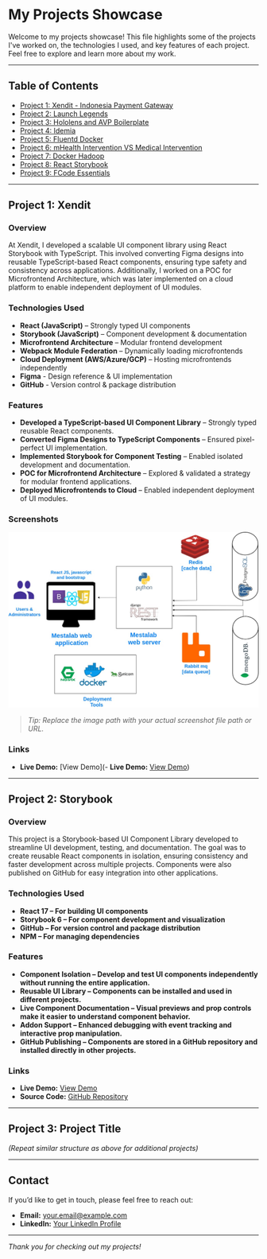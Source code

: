 # My Projects Showcase

Welcome to my projects showcase! This file highlights some of the projects I've worked on, the technologies I used, and key features of each project. Feel free to explore and learn more about my work.

---

## Table of Contents
- [Project 1: Xendit - Indonesia Payment Gateway](#https://dashboard.xendit.co/login)
- [Project 2: Launch Legends](#)
- [Project 3: Hololens and AVP Boilerplate](#https://github.com/akkpuvvada/masters_project_avp)
- [Project 4: Idemia](#)
- [Project 5: Fluentd Docker](#project-3-project-title)
- [Project 6: mHealth Intervention VS Medical Intervention](#https://easychair.org/conferences2/overview?a=31142230)
- [Project 7: Docker Hadoop](#https://github.com/akkpuvvada/docker-hadoop)
- [Project 8: React Storybook](#https://github.com/geekolance/storybook_poc)
- [Project 9: FCode Essentials](#)

---

## Project 1: Xendit
### Overview
At Xendit, I developed a scalable UI component library using React Storybook with TypeScript. This involved converting Figma designs into reusable TypeScript-based React components, ensuring type safety and consistency across applications. Additionally, I worked on a POC for Microfrontend Architecture, which was later implemented on a cloud platform to enable independent deployment of UI modules.

### Technologies Used
- **React (JavaScript)** – Strongly typed UI components
- **Storybook (JavaScript)** – Component development & documentation
- **Microfrontend Architecture** – Modular frontend development
- **Webpack Module Federation** – Dynamically loading microfrontends
- **Cloud Deployment (AWS/Azure/GCP)** – Hosting microfrontends independently
- **Figma** - Design reference & UI implementation
- **GitHub** - Version control & package distribution

### Features
- **Developed a TypeScript-based UI Component Library** – Strongly typed reusable React components.
- **Converted Figma Designs to TypeScript Components** – Ensured pixel-perfect UI implementation.
- **Implemented Storybook for Component Testing** – Enabled isolated development and documentation.
- **POC for Microfrontend Architecture** – Explored & validated a strategy for modular frontend applications.
- **Deployed Microfrontends to Cloud** – Enabled independent deployment of UI modules.

### Screenshots
![Screenshot Description](./pictures/mestalab.jpg)
> *Tip: Replace the image path with your actual screenshot file path or URL.*

### Links
- **Live Demo:** [View Demo](- **Live Demo:** [View Demo](http://your-live-demo-link.com))

---

## Project 2: Storybook
### Overview
This project is a Storybook-based UI Component Library developed to streamline UI development, testing, and documentation. The goal was to create reusable React components in isolation, ensuring consistency and faster development across multiple projects. Components were also published on GitHub for easy integration into other applications.

### Technologies Used
- **React 17 – For building UI components**
- **Storybook 6 – For component development and visualization**
- **GitHub – For version control and package distribution**
- **NPM – For managing dependencies**

### Features
- **Component Isolation – Develop and test UI components independently without running the entire application.**
- **Reusable UI Library – Components can be installed and used in different projects.**
- **Live Component Documentation – Visual previews and prop controls make it easier to understand component behavior.**
- **Addon Support – Enhanced debugging with event tracking and interactive prop manipulation.**
- **GitHub Publishing – Components are stored in a GitHub repository and installed directly in other projects.**

### Links
- **Live Demo:** [View Demo](https://github.com/geekolance/new_stroybook)
- **Source Code:** [GitHub Repository](http://localhost:6006/?path=/story/form-button--primary-3)

---

## Project 3: Project Title
*(Repeat similar structure as above for additional projects)*

---

## Contact
If you’d like to get in touch, please feel free to reach out:

- **Email:** [your.email@example.com](mailto:your.email@example.com)
- **LinkedIn:** [Your LinkedIn Profile](http://linkedin.com/in/yourprofile)

---

*Thank you for checking out my projects!*
